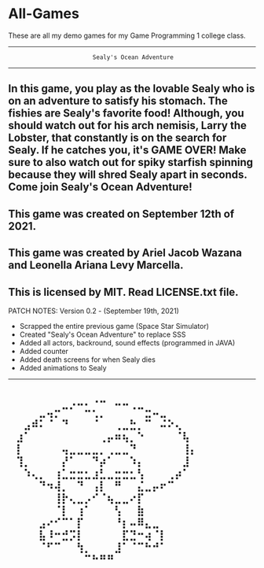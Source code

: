 # All-Games
These are all my demo games for my Game Programming 1 college class.

-------------------------------------------------------------------------------------
                            Sealy's Ocean Adventure
-------------------------------------------------------------------------------------
In this game, you play as the lovable Sealy who is on an adventure to satisfy 
his stomach. The fishies are Sealy's favorite food! Although, you should
watch out for his arch nemisis, Larry the Lobster, that constantly is on the
search for Sealy. If he catches you, it's GAME OVER! Make sure to also watch 
out for spiky starfish spinning because they will shred Sealy apart in seconds.
Come join Sealy's Ocean Adventure!
-------------------------------------------------------------------------------------
This game was created on September 12th of 2021.
-------------------------------------------------------------------------------------
This game was created by Ariel Jacob Wazana and Leonella Ariana Levy Marcella.
-------------------------------------------------------------------------------------
This is licensed by MIT. Read LICENSE.txt file.
-------------------------------------------------------------------------------------
PATCH NOTES: Version 0.2 - (September 19th, 2021)

- Scrapped the entire previous game (Space Star Simulator)
- Created "Sealy's Ocean Adventure" to replace SSS
- Added all actors, backround, sound effects (programmed in JAVA)
- Added <FISH EATEN> counter
- Added death screens for when Sealy dies
- Added animations to Sealy
-------------------------------------------------------------------------------------
⠀⠀⠀⠀⠀⠀⠀⠀⢀⣀⡀⠠⠤⠀⣀⣀⠀⠀⠀⠀⠀⠀⠀⠀⠀
⠀⠀⠀⠀⣀⢤⡒⠉⠁⠀⠒⢂⡀⠀⠀⠀⠈⠉⣒⠤⣀⠀⠀⠀⠀
⠀⠀⣠⠾⠅⠈⠀⠙⠀⠀⠀⠈⠀⠀⢀⣀⣓⡀⠉⠀⠬⠕⢄⠀⠀
⠀⣰⠁⠀⠀⠀⠀⠀⠀⠀⠀⠀⢀⡤⠶⢦⡀⠑⠀⠀⠀⠀⠈⢧⠀
⠀⡇⠀⠀⠀⠀⠀⢤⣀⣀⣀⣀⡀⢀⣀⣀⠙⠀⠀⠀⠀⠀⠀⢸⡄
⠀⢹⡀⠀⠀⠀⠀⡜⠁⠀⠀⠙⡴⠁⠀⠀⠱⡄⠀⠀⠀⠀⠀⣸⠀
⠀⠀⠱⢄⡀⠀⢰⣁⣒⣒⣂⣰⣃⣀⣒⣒⣂⢣⠀⠀⠀⢀⡴⠁⠀
⠀⠀⠀⠀⠙⠲⢼⡀⠀⠙⠀⢠⡇⠀⠛⠀⠀⣌⣀⡤⠖⠉⠀⠀⠀
⠀⠀⠀⠀⠀⠀⢸⡗⢄⣀⡠⠊⠈⢦⣀⣀⠔⡏⠀⠀⠀⠀⠀⠀⠀
⠀⠀⠀⠀⠀⠀⠈⡇⠀⢰⠁⠀⠀⠀⢣⠀⠀⣷⠀⠀⠀⠀⠀⠀⠀
⠀⠀⠀⠀⣠⠔⠊⠉⠁⡏⠀⠀⠀⠀⠘⡆⠤⠿⣄⣀⠀⠀⠀⠀⠀
⠀⠀⠀⠀⣧⠸⠒⣚⡩⡇⠀⠀⠀⠀⠀⣏⣙⠒⢴⠈⡇⠀⠀⠀⠀
⠀⠀⠀⠀⠈⠋⠉⠀⠀⢳⡀⠀⠀⠀⣸⠁⠈⠉⠓⠚⠁⠀⠀⠀⠀
⠀⠀⠀⠀⠀⠀⠀⠀⠀⠀⠉⠓⠛⠛
-------------------------------------------------------------------------------------

